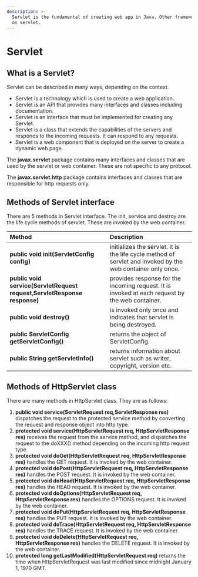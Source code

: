 ```yaml
---
description: >-
  Servlet is the fundamental of creating web app in Java. Other frameworks build
  on servlet.
---
```


# Servlet

## What is a Servlet?

Servlet can be described in many ways, depending on the context.

* Servlet is a technology which is used to create a web application.
* Servlet is an API that provides many interfaces and classes including documentation.
* Servlet is an interface that must be implemented for creating any Servlet.
* Servlet is a class that extends the capabilities of the servers and responds to the incoming requests. It can respond to any requests.
* Servlet is a web component that is deployed on the server to create a dynamic web page.

The **javax.servlet** package contains many interfaces and classes that are used by the servlet or web container. These are not specific to any protocol.

The **javax.servlet.http** package contains interfaces and classes that are responsible for http requests only.

## Methods of Servlet interface

There are 5 methods in Servlet interface. The init, service and destroy are the life cycle methods of servlet. These are invoked by the web container.

| Method | Description |
| :--- | :--- |
| **public void init\(ServletConfig config\)** | initializes the servlet. It is the life cycle method of servlet and invoked by the web container only once. |
| **public void service\(ServletRequest request,ServletResponse response\)** | provides response for the incoming request. It is invoked at each request by the web container. |
| **public void destroy\(\)** | is invoked only once and indicates that servlet is being destroyed. |
| **public ServletConfig getServletConfig\(\)** | returns the object of ServletConfig. |
| **public String getServletInfo\(\)** | returns information about servlet such as writer, copyright, version etc. |

## Methods of HttpServlet class

There are many methods in HttpServlet class. They are as follows:

1. **public void service\(ServletRequest req,ServletResponse res\)** dispatches the request to the protected service method by converting the request and response object into http type.
2. **protected void service\(HttpServletRequest req, HttpServletResponse res\)** receives the request from the service method, and dispatches the request to the doXXX\(\) method depending on the incoming http request type.
3. **protected void doGet\(HttpServletRequest req, HttpServletResponse res\)** handles the GET request. It is invoked by the web container.
4. **protected void doPost\(HttpServletRequest req, HttpServletResponse res\)** handles the POST request. It is invoked by the web container.
5. **protected void doHead\(HttpServletRequest req, HttpServletResponse res\)** handles the HEAD request. It is invoked by the web container.
6. **protected void doOptions\(HttpServletRequest req, HttpServletResponse res\)** handles the OPTIONS request. It is invoked by the web container.
7. **protected void doPut\(HttpServletRequest req, HttpServletResponse res\)** handles the PUT request. It is invoked by the web container.
8. **protected void doTrace\(HttpServletRequest req, HttpServletResponse res\)** handles the TRACE request. It is invoked by the web container.
9. **protected void doDelete\(HttpServletRequest req, HttpServletResponse res\)** handles the DELETE request. It is invoked by the web container.
10. **protected long getLastModified\(HttpServletRequest req\)** returns the time when HttpServletRequest was last modified since midnight January 1, 1970 GMT.

